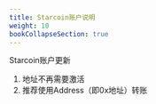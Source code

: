 ```yaml
---
title: Starcoin账户说明
weight: 10
bookCollapseSection: true
---
```


Starcoin账户更新

<!--more-->

1. 地址不再需要激活
2. 推荐使用Address（即0x地址）转账